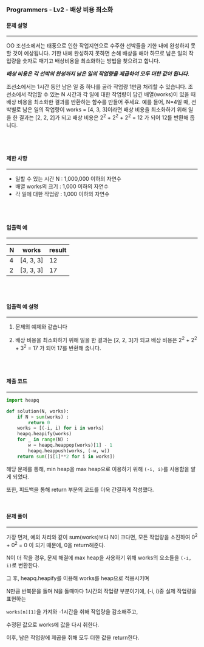 ### Programmers - Lv2 - 배상 비용 최소화

#### 문제 설명

---

OO 조선소에서는 태풍으로 인한 작업지연으로 수주한 선박들을 기한 내에 완성하지 못할 것이 예상됩니다. 기한 내에 완성하지 못하면 손해 배상을 해야 하므로 남은 일의 작업량을 숫자로 매기고 배상비용을 최소화하는 방법을 찾으려고 합니다.

***배상 비용은 각 선박의 완성까지 남은 일의 작업량을 제곱하여 모두 더한 값이 됩니다.***

조선소에서는 1시간 동안 남은 일 중 하나를 골라 작업량 1만큼 처리할 수 있습니다. 조선소에서 작업할 수 있는 N 시간과 각 일에 대한 작업량이 담긴 배열(works)이 있을 때 배상 비용을 최소화한 결과를 반환하는 함수를 만들어 주세요. 예를 들어, N=4일 때, 선박별로 남은 일의 작업량이 works = [4, 3, 3]이라면 배상 비용을 최소화하기 위해 일을 한 결과는 [2, 2, 2]가 되고 배상 비용은
2<sup>2</sup> + 2<sup>2</sup> + 2<sup>2</sup> = 12 가 되어 12를 반환해 줍니다.

<br></br>

#### 제한 사항

---

- 일할 수 있는 시간 N : 1,000,000 이하의 자연수
- 배열 works의 크기 : 1,000 이하의 자연수
- 각 일에 대한 작업량 : 1,000 이하의 자연수


<br></br>

#### 입출력 예

---

| N    | works     | result |
| ---- | --------- | ------ |
| 4    | [4, 3, 3] | 12     |
| 2    | [3, 3, 3] | 17     |


<br></br>

#### 입출력 예 설명

---

1. 문제의 예제와 같습니다

2. 배상 비용을 최소화하기 위해 일을 한 결과는 [2, 2, 3]가 되고 배상 비용은 
   2<sup>2</sup> + 2<sup>2</sup> + 3<sup>2</sup> = 17 가 되어 17를 반환해 줍니다.


<br></br>

#### 제출 코드

---

```python
import heapq

def solution(N, works):
    if N > sum(works) :
        return 0
    works = [(-i, i) for i in works]
    heapq.heapify(works)
    for _ in range(N) :
        w = heapq.heappop(works)[1] - 1
        heapq.heappush(works, (-w, w))
    return sum([i[1]**2 for i in works])
```

해당 문제를 통해, min heap을 max heap으로 이용하기 위해 `(-i, i)`를 사용함을 알게 되었다.

또한, 피드백을 통해 return 부분의 코드를 더욱 간결하게 작성했다.


<br>

#### 문제 풀이

---

가장 먼저, 예외 처리와 같이 sum(works)보다 N이 크다면, 모든 작업량을 소진하여
0<sup>2</sup> + 0<sup>2</sup> = 0 이 되기 때문에, 0을 return해준다.

N이 더 작을 경우, 문제 해결에 max heap을 사용하기 위해 works의 요소들을 `(-i, i)`로 변환한다.

그 후, heapq.heapify를 이용해 works를 heap으로 적용시키며

N만큼 반복문을 돌며 N을 돌때마다 1시간의 작업량 부분이기에, (-i, i)중 실제 작업량을 표현하는

`works[n][1]`을 가져와 -1시간을 취해 작업량을 감소해주고,

수정된 값으로 works에 값을 다시 취한다.

이후, 남은 작업량에 제곱을 취해 모두 더한 값을 return한다.
